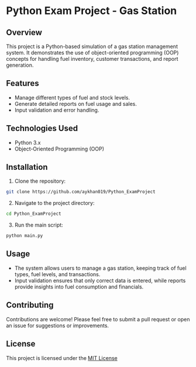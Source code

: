 # Python Exam Project - Gas Station

## Overview
This project is a Python-based simulation of a gas station management system. It demonstrates the use of object-oriented programming (OOP) concepts for handling fuel inventory, customer transactions, and report generation.

## Features
- Manage different types of fuel and stock levels.
- Generate detailed reports on fuel usage and sales.
- Input validation and error handling.

## Technologies Used
- Python 3.x
- Object-Oriented Programming (OOP)

## Installation
1. Clone the repository:
  ```bash
  git clone https://github.com/aykhan019/Python_ExamProject
  ```
2. Navigate to the project directory:
  ```bash
  cd Python_ExamProject
  ```
3. Run the main script:
  ```bash
  python main.py
  ```

## Usage
- The system allows users to manage a gas station, keeping track of fuel types, fuel levels, and transactions.
- Input validation ensures that only correct data is entered, while reports provide insights into fuel consumption and financials.

## Contributing
Contributions are welcome! Please feel free to submit a pull request or open an issue for suggestions or improvements.

## License
This project is licensed under the [MIT License](LICENSE)



